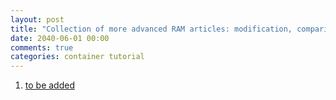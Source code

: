 ```yaml
---
layout: post
title: "Collection of more advanced RAM articles: modification, comparison etc."
date: 2040-06-01 00:00
comments: true
categories: container tutorial
---
```


<a name="top"></a>

1. [to be added]()

